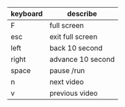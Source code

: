 
| keyboard | describe          |
| -------- | ----------------- |
| F        | full screen       |
| esc      | exit full screen  |
| left     | back 10 second    |
| right    | advance 10 second |
| space    | pause /run        |
| n        | next  video       |
| v        | previous  video   |


